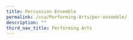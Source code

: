 ```yaml
---
title: Percussion Ensemble
permalink: /cca/Performing-Arts/per-ensemble/
description: ""
third_nav_title: Performing Arts
---
```

